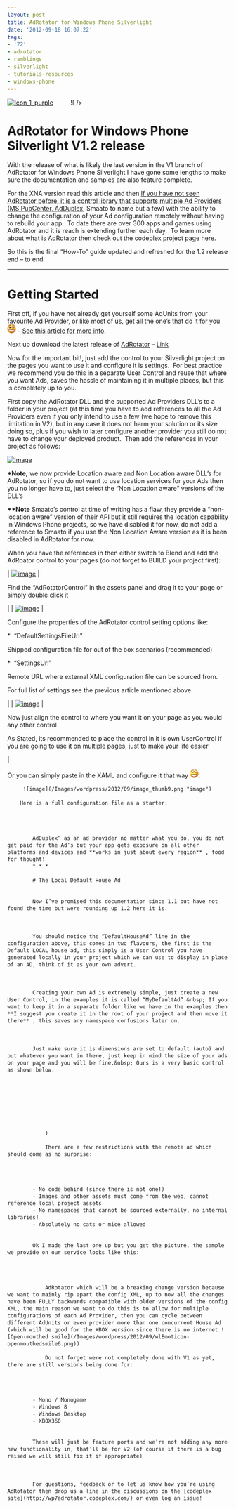 ```yaml
---
layout: post
title: AdRotator for Windows Phone Silverlight
date: '2012-09-18 16:07:22'
tags:
- '72'
- adrotator
- ramblings
- silverlight
- tutorials-resources
- windows-phone
---
```


[![Icon_1_purple](/Images/wordpress/2012/09/Icon_1_purple_thumb.png "Icon\_1\_purple")](/Images/wordpress/2012/09/Icon_1_purple.png)&nbsp;&nbsp;&nbsp;&nbsp;&nbsp;&nbsp;&nbsp;&nbsp;&nbsp; ![ /></p>
<h1>AdRotator for Windows Phone Silverlight V1.2 release</h1>
<p>With the release of what is likely the last version in the V1 branch of AdRotator for Windows Phone Silverlight I have gone some lengths to make sure the documentation and samples are also feature complete.</p>
<p>For the XNA version read this article and then <a href=](http://upload.wikimedia.org/wikipedia/en/thumb/9/99/Microsoft_Silverlight_logo.png/150px-Microsoft_Silverlight_logo.png)continue on to here

If you have not seen AdRotator before, it is a control library that supports multiple Ad Providers (MS PubCenter, [AdDuplex](https://www.adduplex.com/), Smaato to name but a few) with the ability to change the configuration of your Ad configuration remotely without having to rebuild your app.&nbsp; To date there are over 300 apps and games using AdRotator and it is reach is extending further each day.&nbsp; To learn more about what is AdRotator then check out the codeplex project page here.

So this is the final “How-To” guide updated and refreshed for the 1.2 release end – to end

* * *

# Getting Started

First off, if you have not already get yourself some AdUnits from your favourite Ad Provider, or like most of us, get all the one’s that do it for you ![Open-mouthed smile](/Images/wordpress/2012/09/wlEmoticon-openmouthedsmile6.png) – [See this article for more info](http://darkgenesis.zenithmoon.com/would-you-like-ads-with-thatintro-to-adrotator-for-wp7/).

Next up download the latest release of [AdRotator](http://wp7adrotator.codeplex.com/) – [Link](http://bit.ly/S5uI7p)

Now for the important bit!, just add the control to your Silverlight project on the pages you want to use it and configure it is settings.&nbsp; For best practice we recommend you do this in a separate User Control and reuse that where you want Ads, saves the hassle of maintaining it in multiple places, but this is completely up to you.

First copy the AdRotator DLL and the supported Ad Providers DLL’s to a folder in your project (at this time you have to add references to all the Ad Providers even if you only intend to use a few (we hope to remove this limitation in V2), but in any case it does not harm your solution or its size doing so, plus if you wish to later configure another provider you still do not have to change your deployed product.&nbsp; Then add the references in your project as follows:

[![image](/Images/wordpress/2012/09/image_thumb5.png "image")](/Images/wordpress/2012/09/image5.png)

**\*Note,** we now provide Location aware and Non Location aware DLL’s for AdRotator, so if you do not want to use location services for your Ads then you no longer have to, just select the “Non Location aware” versions of the DLL’s

**\*\*Note** Smaato’s control at time of writing has a flaw, they provide a “non-location aware” version of their API but it still requires the location capability in Windows Phone projects, so we have disabled it for now, do not add a reference to Smaato if you use the Non Location Aware version as it is been disabled in AdRotator for now.

When you have the references in then either switch to Blend and add the AdRoator control to your pages (do not forget to BUILD your project first):

| [![image](/Images/wordpress/2012/09/image_thumb6.png "image")](/Images/wordpress/2012/09/image6.png) | 

Find the “AdRotatorControl” in the assets panel and drag it to your page or simply double click it

 |
| [![image](/Images/wordpress/2012/09/image_thumb7.png "image")](/Images/wordpress/2012/09/image7.png) | 

Configure the properties of the AdRotator control setting options like:

\*&nbsp; “DefaultSettingsFileUri”

Shipped configuration file for out of the box scenarios (recommended)

\*&nbsp; “SettingsUrl”

Remote URL where external XML configuration file can be sourced from.

For full list of settings see the previous article mentioned above

 |
| [![image](/Images/wordpress/2012/09/image_thumb8.png "image")](/Images/wordpress/2012/09/image8.png) | 

Now just align the control to where you want it on your page as you would any other control

As Stated, its recommended to place the control in it is own UserControl if you are going to use it on multiple pages, just to make your life easier

 |

Or you can simply paste in the XAML and configure it that way ![Open-mouthed smile](/Images/wordpress/2012/09/wlEmoticon-openmouthedsmile6.png):

    
    
         ![image](/Images/wordpress/2012/09/image_thumb9.png "image")
        
        Here is a full configuration file as a starter:
        
        
        
        
            AdDuplex” as an ad provider no matter what you do, you do not get paid for the Ad’s but your app gets exposure on all other platforms and devices and **works in just about every region** , food for thought!
            * * *
            
            # The Local Default House Ad
            
            
            Now I’ve promised this documentation since 1.1 but have not found the time but were rounding up 1.2 here it is.
            
            
            
            You should notice the “DefaultHouseAd” line in the configuration above, this comes in two flavours, the first is the Default LOCAL house ad, this simply is a User Control you have generated locally in your project which we can use to display in place of an AD, think of it as your own advert.
            
            
            
            Creating your own Ad is extremely simple, just create a new User Control, in the examples it is called “MyDefaultAd”.&nbsp; If you want to keep it in a separate folder like we have in the examples then **I suggest you create it in the root of your project and then move it there** , this saves any namespace confusions later on.
            
            
            
            Just make sure it is dimensions are set to default (auto) and put whatever you want in there, just keep in mind the size of your ads on your page and you will be fine.&nbsp; Ours is a very basic control as shown below:
            
            
            
            
                
                
                    
                
                )
                
                There are a few restrictions with the remote ad which should come as no surprise:
                
            
            
            
            - No code behind (since there is not one!)
            - Images and other assets must come from the web, cannot reference local project assets
            - No namespaces that cannot be sourced externally, no internal libraries!
            - Absolutely no cats or mice allowed
            
            
            Ok I made the last one up but you get the picture, the sample we provide on our service looks like this:
            
            
            
            
                AdRotator which will be a breaking change version because we want to mainly rip apart the config XML, up to now all the changes have been FULLY backwards compatible with older versions of the config XML, the main reason we want to do this is to allow for multiple configurations of each Ad Provider, then you can cycle between different AdUnits or even provider more than one concurrent House Ad (which will be good for the XBOX version since there is no internet ![Open-mouthed smile](/Images/wordpress/2012/09/wlEmoticon-openmouthedsmile6.png))
                
                Do not forget were not completely done with V1 as yet, there are still versions being done for:
                
            
            
            
            - Mono / Monogame
            - Windows 8
            - Windows Desktop
            - XBOX360
            
            
            These will just be feature ports and we’re not adding any more new functionality in, that’ll be for V2 (of course if there is a bug raised we will still fix it if appropriate)
            
            
            
            For questions, feedback or to let us know how you’re using AdRotator then drop us a line in the discussions on the [codeplex site](http://wp7adrotator.codeplex.com/) or even log an issue!
            
            
            
        
        
        
    
    


